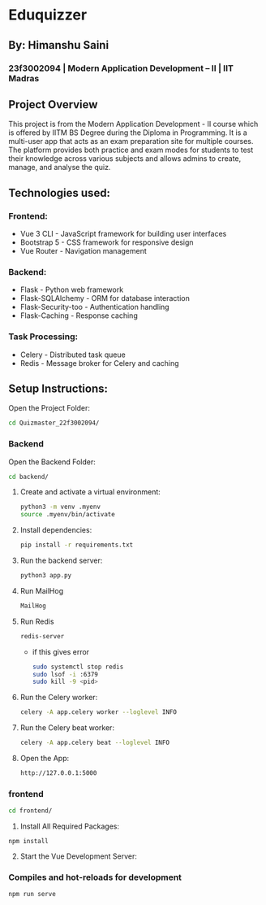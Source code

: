 
# Eduquizzer
## By: Himanshu Saini
### 23f3002094 | Modern Application Development – II | IIT Madras
## Project Overview
This project is from the Modern Application Development - II course which is offered by IITM BS Degree during the Diploma in Programming. It is a multi-user app that acts as an exam preparation site for multiple courses. The platform provides both practice and exam modes for students to test their knowledge across various subjects and allows admins to create, manage, and analyse the quiz.


## Technologies used:
### Frontend:
- Vue 3 CLI - JavaScript framework for building user interfaces
- Bootstrap 5 - CSS framework for responsive design
- Vue Router - Navigation management

  
### Backend:
- Flask - Python web framework
- Flask-SQLAlchemy - ORM for database interaction
- Flask-Security-too - Authentication handling
- Flask-Caching - Response caching

### Task Processing:
- Celery - Distributed task queue
- Redis - Message broker for Celery and caching  

## Setup Instructions:
Open the Project Folder:
```sh
cd Quizmaster_22f3002094/
``` 

### Backend
Open the Backend Folder:
```sh
cd backend/
``` 
1. Create and activate a virtual environment:
    ```sh
    python3 -m venv .myenv
    source .myenv/bin/activate  
    ```
2. Install dependencies:
    ```sh
    pip install -r requirements.txt
    ```
3. Run the backend server:
    ```sh
    python3 app.py
    ```
4. Run MailHog
    ```sh
    MailHog
    ```
5. Run Redis
    ```sh
    redis-server
    ```
    * if this gives error
        ```sh
        sudo systemctl stop redis
        sudo lsof -i :6379
        sudo kill -9 <pid>
        ```    
6. Run the Celery worker:
    ```sh
    celery -A app.celery worker --loglevel INFO
    ```
7. Run the Celery beat worker:
    ```sh
    celery -A app.celery beat --loglevel INFO
    ```    
8. Open the App:
    ```sh
    http://127.0.0.1:5000
    ```

### frontend
```sh
cd frontend/
``` 

1. Install All Required Packages:
```
npm install
```
2. Start the Vue Development Server:
### Compiles and hot-reloads for development
```
npm run serve
```

